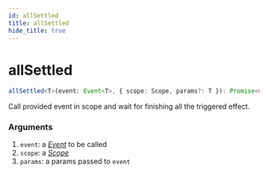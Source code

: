 ```yaml
---
id: allSettled
title: allSettled
hide_title: true
---
```


# allSettled

```ts
allSettled<T>(event: Event<T>, { scope: Scope, params?: T }): Promise<void>
```

Call provided event in scope and wait for finishing all the triggered effect.

### Arguments

1. `event`: a [_Event_](Event.md) to be called
2. `scope`: a [_Scope_](./Scope.md)
3. `params`: a params passed to `event`
